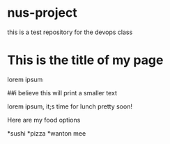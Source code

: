 # nus-project
this is a test repository for the devops class
# This is the title of my page

lorem ipsum

##i believe this will print a smaller text

lorem ipsum, it;s time for lunch pretty soon!

Here are my food options

*sushi
*pizza
*wanton mee
